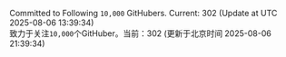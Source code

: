 Committed to Following `10,000` GitHubers. Current: <!-- FOLLOWING_COUNT -->302<!-- FOLLOWING_COUNT --> (Update at UTC <!-- LAST_UPDATED -->2025-08-06 13:39:34<!-- LAST_UPDATED -->)<br>
致力于关注`10,000`个GitHuber。当前：<!-- FOLLOWING_COUNT -->302<!-- FOLLOWING_COUNT --> (更新于北京时间 <!-- LAST_UPDATED_CST -->2025-08-06 21:39:34<!-- LAST_UPDATED_CST -->)
